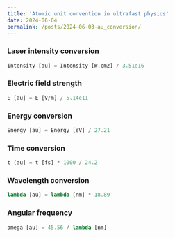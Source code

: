 ```yaml
---
title: 'Atomic unit convention in ultrafast physics'
date: 2024-06-04
permalink: /posts/2024-06-03-au_conversion/
---
```


### Laser intensity conversion

```python
Intensity [au] = Intensity [W.cm2] / 3.51e16 
```

### Electric field strength
```python
E [au] = E [V/m] / 5.14e11
```

### Energy conversion
```python
Energy [au] = Energy [eV] / 27.21
```

### Time conversion
```python
t [au] = t [fs] * 1000 / 24.2
```

### Wavelength conversion
```python
lambda [au] = lambda [nm] * 18.89
```

### Angular frequency
```python
omega [au] = 45.56 / lambda [nm]
```